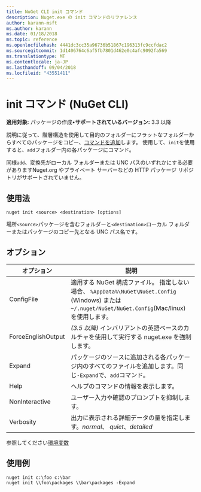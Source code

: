 ```yaml
---
title: NuGet CLI init コマンド
description: Nuget.exe の init コマンドのリファレンス
author: karann-msft
ms.author: karann
ms.date: 01/18/2018
ms.topic: reference
ms.openlocfilehash: 4441dc3cc35a96736b51867c196313fc9ccfdac2
ms.sourcegitcommit: 1d1406764c6af5fb7801d462e0c4afc9092fa569
ms.translationtype: MT
ms.contentlocale: ja-JP
ms.lasthandoff: 09/04/2018
ms.locfileid: "43551411"
---
```

# <a name="init-command-nuget-cli"></a>init コマンド (NuGet CLI)

**適用対象:** パッケージの作成&bullet;**サポートされているバージョン:** 3.3 以降

説明に従って、階層構造を使用して目的のフォルダーにフラットなフォルダーからすべてのパッケージをコピー、[コマンドを追加](cli-ref-add.md)します。 使用して、`init`を使用すると、`add`フォルダー内の各パッケージにコマンド。

同様`add`、変換先がローカル フォルダーまたは UNC パスのいずれかにする必要がありますNuget.org やプライベート サーバーなどの HTTP パッケージ リポジトリがサポートされていません。

## <a name="usage"></a>使用法

```cli
nuget init <source> <destination> [options]
```

場所`<source>`パッケージを含むフォルダーと`<destination>`ローカル フォルダーまたはパッケージのコピー先となる UNC パス名です。

## <a name="options"></a>オプション

| オプション | 説明 |
| --- | --- |
| ConfigFile | 適用する NuGet 構成ファイル。 指定しない場合、 `%AppData%\NuGet\NuGet.Config` (Windows) または`~/.nuget/NuGet/NuGet.Config`(Mac/linux) を使用します。|
| ForceEnglishOutput | *(3.5 以降)* インバリアントの英語ベースのカルチャを使用して実行する nuget.exe を強制します。 |
| Expand | パッケージのソースに追加される各パッケージ内のすべてのファイルを追加します。同じ`-Expand`で、`add`コマンド。 |
| Help | ヘルプのコマンドの情報を表示します。 |
| NonInteractive | ユーザー入力や確認のプロンプトを抑制します。 |
| Verbosity | 出力に表示される詳細データの量を指定します。*normal*、 *quiet*、*detailed* |

参照してください[環境変数](cli-ref-environment-variables.md)

## <a name="examples"></a>使用例

```cli
nuget init c:\foo c:\bar
nuget init \\foo\packages \\bar\packages -Expand
```

